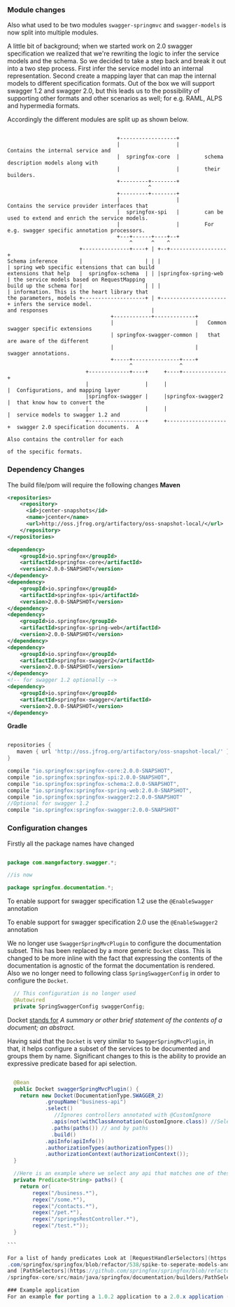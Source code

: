 ### Module changes

Also what used to be two modules ```swagger-springmvc``` and ```swagger-models``` 
is now split into multiple modules. 

A little bit of background; when we started work on 2.0 swagger specification we realized that we're rewriting the logic to infer the service models and the schema. So we decided to take a step back and break it out into a two step process. First infer the service model into an internal representation. Second create a mapping layer that can map the internal models to different specification formats. Out of the box we will support swagger 1.2 and swagger 2.0, but this leads us to the possibility of supporting other formats and other scenarios as well; for e.g. RAML, ALPS and hypermedia formats.
 
Accordingly the different modules are split up as shown below.

```ascii
                                                                                                                               
                                   +------------------+                                                                 
                                   |                  |        Contains the internal service and                        
                                   |  springfox-core  |        schema description models along with                     
                                   |                  |        their builders.                                          
                                   +---------+--------+                                                                 
                                             ^                                                                          
                                   +---------+--------+                                                                 
                                   |                  |        Contains the service provider interfaces that            
                                   |  springfox-spi   |        can be used to extend and enrich the service models.     
                                   |                  |        For e.g. swagger specific annotation processors.         
                                   +---+------+----+--+                                                                 
                                       ^      ^    ^                                                                    
                       +---------------+----+ | +--+------------------+                                                 
Schema inference       |                    | | |                     | spring web specific extensions that can build
extensions that help   |  springfox-schema  | | |springfox-spring-web | the service models based on RequestMapping   
build up the schema for|                    | | |                     | information. This is the heart library that  
the parameters, models +--------------------+ | +---------------------+ infers the service model.                    
and responses                                 |                                                                         
                                 +------------+-------------+                                                           
                                 |                          |   Common swagger specific extensions                      
                                 | springfox-swagger-common |   that are aware of the different                         
                                 |                          |   swagger annotations.                                    
                                 +-----+---------------+----+                                                           
                                       ^               ^                                                                
                         +-------------+----+     +----+--------------+                                                 
                         |                  |     |                   |  Configurations, and mapping layer              
                         |springfox-swagger |     |springfox-swagger2 |  that know how to convert the                   
                         |                  |     |                   |  service models to swagger 1.2 and              
                         +------------------+     +-------------------+  swagger 2.0 specification documents.  A
                                                                         Also contains the controller for each
                                                                         of the specific formats.

```

### Dependency Changes

The build file/pom will require the following changes
__Maven__
```xml
<repositories>
    <repository>
      <id>jcenter-snapshots</id>
      <name>jcenter</name>
      <url>http://oss.jfrog.org/artifactory/oss-snapshot-local/</url>
    </repository>
</repositories>

<dependency>
    <groupId>io.springfox</groupId>
    <artifactId>springfox-core</artifactId>
    <version>2.0.0-SNAPSHOT</version>
</dependency>
<dependency>
    <groupId>io.springfox</groupId>
    <artifactId>springfox-spi</artifactId>
    <version>2.0.0-SNAPSHOT</version>
</dependency>
<dependency>
    <groupId>io.springfox</groupId>
    <artifactId>springfox-spring-web</artifactId>
    <version>2.0.0-SNAPSHOT</version>
</dependency>
<dependency>
    <groupId>io.springfox</groupId>
    <artifactId>springfox-swagger2</artifactId>
    <version>2.0.0-SNAPSHOT</version>
</dependency>
<!-- for swagger 1.2 optionally -->
<dependency>
    <groupId>io.springfox</groupId>
    <artifactId>springfox-swagger</artifactId>
    <version>2.0.0-SNAPSHOT</version>
</dependency>
```

__Gradle__

```groovy

repositories {
   maven { url 'http://oss.jfrog.org/artifactory/oss-snapshot-local/' }
}

compile "io.springfox:springfox-core:2.0.0-SNAPSHOT",
compile "io.springfox:springfox-spi:2.0.0-SNAPSHOT",
compile "io.springfox:springfox-schema:2.0.0-SNAPSHOT",
compile "io.springfox:springfox-spring-web:2.0.0-SNAPSHOT",
compile "io.springfox:springfox-swagger2:2.0.0-SNAPSHOT"
//Optional for swagger 1.2
compile "io.springfox:springfox-swagger:2.0.0-SNAPSHOT"
```

### Configuration changes

Firstly all the package names have changed

```java

package com.mangofactory.swagger.*;

//is now

package springfox.documentation.*;

```

To enable support for swagger specification 1.2 use the ```@EnableSwagger``` annotation

To enable support for swagger specification 2.0 use the ```@EnableSwagger2``` annotation

We no longer use ```SwaggerSpringMvcPlugin``` to configure the documentation subset. This has been replaced by a more generic ```Docket``` class. This is changed to be more inline with the fact that expressing the contents of the documentation is agnostic of the format the documentation is rendered. Also we no longer need to following class ```SpringSwaggerConfig``` in order to configure the ```Docket```.

```java
  // This configuration is no longer used
  @Autowired
  private SpringSwaggerConfig swaggerConfig;
```

Docket [stands for](https://www.wordnik.com/words/docket) *A summary or other brief statement of the contents of a 
document; an abstract.*

Having said that the ```Docket``` is very similar to ```SwaggerSpringMvcPlugin```, in that, it helps configure a 
subset of the services to be documented and groups them by name. Significant changes to this is the ability
to provide an expressive predicate based for api selection.

```java

  @Bean
  public Docket swaggerSpringMvcPlugin() {
    return new Docket(DocumentationType.SWAGGER_2)
            .groupName("business-api")
            .select() 
               //Ignores controllers annotated with @CustomIgnore
              .apis(not(withClassAnnotation(CustomIgnore.class)) //Selection by RequestHandler
              .paths(paths()) // and by paths
              .build()
            .apiInfo(apiInfo())
            .authorizationTypes(authorizationTypes())
            .authorizationContext(authorizationContext());
  }

  //Here is an example where we select any api that matches one of these paths
  private Predicate<String> paths() {
    return or(
        regex("/business.*"),
        regex("/some.*"),
        regex("/contacts.*"),
        regex("/pet.*"),
        regex("/springsRestController.*"),
        regex("/test.*"));
  }
    
```            

For a list of handy predicates Look at [RequestHandlerSelectors](https://github
.com/springfox/springfox/blob/refactor/538/spike-to-seperate-models-and-dtos/springfox-core/src/main/java/springfox/documentation/builders/RequestHandlerSelectors.java)
and [PathSelectors](https://github.com/springfox/springfox/blob/refactor/538/spike-to-seperate-models-and-dtos
/springfox-core/src/main/java/springfox/documentation/builders/PathSelectors.java).

### Example application
For an example for porting a 1.0.2 application to a 2.0.x application (in progress) take a look [at this branch](https://github.com/adrianbk/swagger-springmvc-demo/tree/feature/2.0-showcase) in the demo application.


